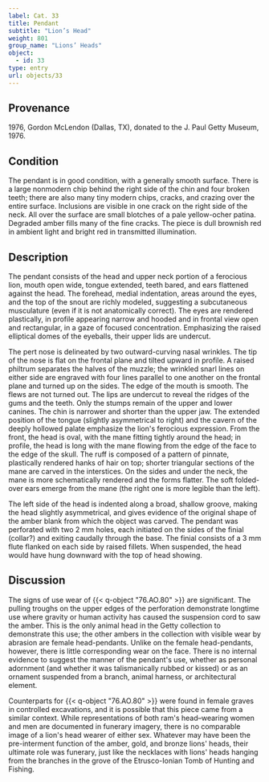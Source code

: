```yaml
---
label: Cat. 33
title: Pendant
subtitle: "Lion’s Head"
weight: 801
group_name: "Lions’ Heads"
object:
  - id: 33
type: entry
url: objects/33
---
```


## Provenance

1976, Gordon McLendon (Dallas, TX), donated to the J. Paul Getty Museum, 1976.

## Condition

The pendant is in good condition, with a generally smooth surface. There is a large nonmodern chip behind the right side of the chin and four broken teeth; there are also many tiny modern chips, cracks, and crazing over the entire surface. Inclusions are visible in one crack on the right side of the neck. All over the surface are small blotches of a pale yellow-ocher patina. Degraded amber fills many of the fine cracks. The piece is dull brownish red in ambient light and bright red in transmitted illumination.

## Description

The pendant consists of the head and upper neck portion of a ferocious lion, mouth open wide, tongue extended, teeth bared, and ears flattened against the head. The forehead, medial indentation, areas around the eyes, and the top of the snout are richly modeled, suggesting a subcutaneous musculature (even if it is not anatomically correct). The eyes are rendered plastically, in profile appearing narrow and hooded and in frontal view open and rectangular, in a gaze of focused concentration. Emphasizing the raised elliptical domes of the eyeballs, their upper lids are undercut.

The pert nose is delineated by two outward-curving nasal wrinkles. The tip of the nose is flat on the frontal plane and tilted upward in profile. A raised philtrum separates the halves of the muzzle; the wrinkled snarl lines on either side are engraved with four lines parallel to one another on the frontal plane and turned up on the sides. The edge of the mouth is smooth. The flews are not turned out. The lips are undercut to reveal the ridges of the gums and the teeth. Only the stumps remain of the upper and lower canines. The chin is narrower and shorter than the upper jaw. The extended position of the tongue (slightly asymmetrical to right) and the cavern of the deeply hollowed palate emphasize the lion's ferocious expression. From the front, the head is oval, with the mane fitting tightly around the head; in profile, the head is long with the mane flowing from the edge of the face to the edge of the skull. The ruff is composed of a pattern of pinnate, plastically rendered hanks of hair on top; shorter triangular sections of the mane are carved in the interstices. On the sides and under the neck, the mane is more schematically rendered and the forms flatter. The soft folded-over ears emerge from the mane (the right one is more legible than the left).

The left side of the head is indented along a broad, shallow groove, making the head slightly asymmetrical, and gives evidence of the original shape of the amber blank from which the object was carved. The pendant was perforated with two 2 mm holes, each initiated on the sides of the finial (collar?) and exiting caudally through the base. The finial consists of a 3 mm flute flanked on each side by raised fillets. When suspended, the head would have hung downward with the top of head showing.

## Discussion

The signs of use wear of {{< q-object "76.AO.80" >}} are significant. The pulling troughs on the upper edges of the perforation demonstrate longtime use where gravity or human activity has caused the suspension cord to saw the amber. This is the only animal head in the Getty collection to demonstrate this use; the other ambers in the collection with visible wear by abrasion are female head-pendants. Unlike on the female head-pendants, however, there is little corresponding wear on the face. There is no internal evidence to suggest the manner of the pendant's use, whether as personal adornment (and whether it was talismanically rubbed or kissed) or as an ornament suspended from a branch, animal harness, or architectural element.

Counterparts for {{< q-object "76.AO.80" >}} were found in female graves in controlled excavations, and it is possible that this piece came from a similar context. While representations of both ram's head–wearing women and men are documented in funerary imagery, there is no comparable image of a lion's head wearer of either sex. Whatever may have been the pre-interment function of the amber, gold, and bronze lions' heads, their ultimate role was funerary, just like the necklaces with lions' heads hanging from the branches in the grove of the Etrusco-Ionian Tomb of Hunting and Fishing.
